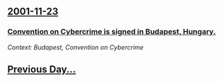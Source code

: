 ## [2001-11-23](/news/2001/11/23/index.md)

### [ Convention on Cybercrime is signed in Budapest, Hungary.](/news/2001/11/23/convention-on-cybercrime-is-signed-in-budapest-hungary.md)
_Context: Budapest, Convention on Cybercrime_

## [Previous Day...](/news/2001/11/22/index.md)

